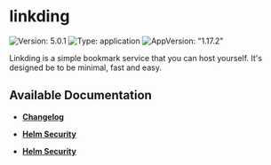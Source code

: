 # linkding

![Version: 5.0.1](https://img.shields.io/badge/Version-5.0.1-informational?style=flat-square) ![Type: application](https://img.shields.io/badge/Type-application-informational?style=flat-square) ![AppVersion: "1.17.2"](https://img.shields.io/badge/AppVersion-"1.17.2"-informational?style=flat-square)

Linkding is a simple bookmark service that you can host yourself. It's designed be to be minimal, fast and easy.

## Available Documentation

- [**Changelog**](CHANGELOG)

- [**Helm Security**](container-security)

- [**Helm Security**](helm-security)


